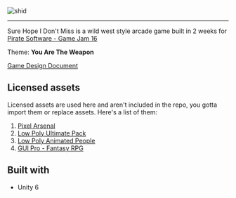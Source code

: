 ![shid](https://github.com/user-attachments/assets/7b67203f-fde5-4398-8837-24141403ea65)

--------------
Sure Hope I Don't Miss is a wild west style arcade game built in 2 weeks for [Pirate Software - Game Jam 16](https://itch.io/jam/pirate)

Theme: **You Are The Weapon**

[Game Design Document](https://docs.google.com/document/d/1uqWtq5vjYB-EIcmapQR8w22kwuxXd2n5onxZqv496Ns/edit?usp=sharing)

## Licensed assets
Licensed assets are used here and aren't included in the repo, you gotta import them or replace assets. Here's a list of them:

1. [Pixel Arsenal](https://assetstore.unity.com/packages/p/pixel-arsenal-74726)
2. [Low Poly Ultimate Pack](https://assetstore.unity.com/packages/p/low-poly-ultimate-pack-54733)
3. [Low Poly Animated People](https://assetstore.unity.com/packages/p/low-poly-animated-people-156748)
4. [GUI Pro - Fantasy RPG](https://assetstore.unity.com/packages/p/gui-pro-fantasy-rpg-170168)


## Built with
- Unity 6
